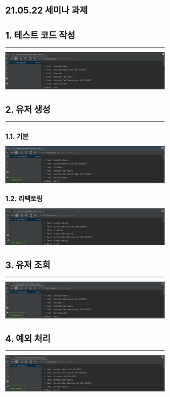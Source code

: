 21.05.22 세미나 과제
=====

# 1. 테스트 코드 작성
--------

<img src="hello_return.png">


# 2. 유저 생성
--------

## 1.1. 기본

<img src="insert_user.png">


## 1.2. 리팩토링

<img src="insert_user2.png">



# 3. 유저 조회
--------

<img src="get_users.png">



# 4. 예외 처리
--------

<img src="exception_user.png">





